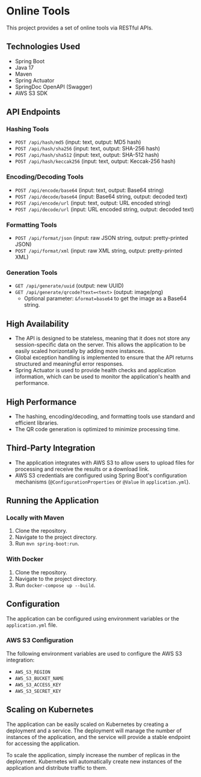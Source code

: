 # Online Tools

This project provides a set of online tools via RESTful APIs.

## Technologies Used

*   Spring Boot
*   Java 17
*   Maven
*   Spring Actuator
*   SpringDoc OpenAPI (Swagger)
*   AWS S3 SDK

## API Endpoints

### Hashing Tools

*   `POST /api/hash/md5` (input: text, output: MD5 hash)
*   `POST /api/hash/sha256` (input: text, output: SHA-256 hash)
*   `POST /api/hash/sha512` (input: text, output: SHA-512 hash)
*   `POST /api/hash/keccak256` (input: text, output: Keccak-256 hash)

### Encoding/Decoding Tools

*   `POST /api/encode/base64` (input: text, output: Base64 string)
*   `POST /api/decode/base64` (input: Base64 string, output: decoded text)
*   `POST /api/encode/url` (input: text, output: URL encoded string)
*   `POST /api/decode/url` (input: URL encoded string, output: decoded text)

### Formatting Tools

*   `POST /api/format/json` (input: raw JSON string, output: pretty-printed JSON)
*   `POST /api/format/xml` (input: raw XML string, output: pretty-printed XML)

### Generation Tools

*   `GET /api/generate/uuid` (output: new UUID)
*   `GET /api/generate/qrcode?text=<text>` (output: image/png)
    *   Optional parameter: `&format=base64` to get the image as a Base64 string.

## High Availability

*   The API is designed to be stateless, meaning that it does not store any session-specific data on the server. This allows the application to be easily scaled horizontally by adding more instances.
*   Global exception handling is implemented to ensure that the API returns structured and meaningful error responses.
*   Spring Actuator is used to provide health checks and application information, which can be used to monitor the application's health and performance.

## High Performance

*   The hashing, encoding/decoding, and formatting tools use standard and efficient libraries.
*   The QR code generation is optimized to minimize processing time.

## Third-Party Integration

*   The application integrates with AWS S3 to allow users to upload files for processing and receive the results or a download link.
*   AWS S3 credentials are configured using Spring Boot's configuration mechanisms (`@ConfigurationProperties` or `@Value` in `application.yml`).

## Running the Application

### Locally with Maven

1.  Clone the repository.
2.  Navigate to the project directory.
3.  Run `mvn spring-boot:run`.

### With Docker

1.  Clone the repository.
2.  Navigate to the project directory.
3.  Run `docker-compose up --build`.

## Configuration

The application can be configured using environment variables or the `application.yml` file.

### AWS S3 Configuration

The following environment variables are used to configure the AWS S3 integration:

*   `AWS_S3_REGION`
*   `AWS_S3_BUCKET_NAME`
*   `AWS_S3_ACCESS_KEY`
*   `AWS_S3_SECRET_KEY`

## Scaling on Kubernetes

The application can be easily scaled on Kubernetes by creating a deployment and a service. The deployment will manage the number of instances of the application, and the service will provide a stable endpoint for accessing the application.

To scale the application, simply increase the number of replicas in the deployment. Kubernetes will automatically create new instances of the application and distribute traffic to them.
